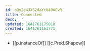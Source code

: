 ```yaml
---
id: oQy2e4JXS2daYcU49WCvR
title: Connected
desc: ''
updated: 1641761175818
created: 1641761163771
---
```




- [[p.instanceOf]] [[c.Pred.Shapow]]
